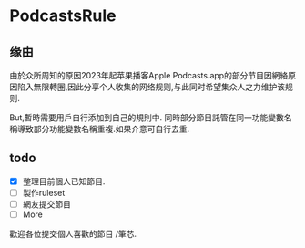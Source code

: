 # PodcastsRule

## 缘由
由於众所周知的原因2023年起苹果播客Apple Podcasts.app的部分节目因網絡原因陷入無限轉圈,因此分享个人收集的网络规则,与此同时希望集众人之力维护该规则.

But,暫時需要用戶自行添加到自己的規則中.
同時部分節目託管在同一功能變數名稱導致部分功能變數名稱重複.如果介意可自行去重.



## todo
- [x] 整理目前個人已知節目.
- [ ] 製作ruleset
- [ ] 網友提交節目
- [ ] More

歡迎各位提交個人喜歡的節目 /筆芯.




